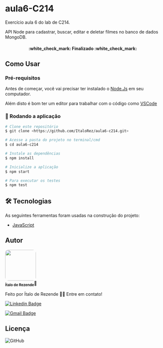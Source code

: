 # aula6-C214
Exercício aula 6 do lab de C214.

API Node para cadastrar, buscar, editar e deletar filmes no banco de dados MongoDB.

<h4 align="center"> 
	:white_check_mark:  Finalizado :white_check_mark:
</h4>
 
 
## Como Usar

### Pré-requisitos

Antes de começar, você vai precisar ter instalado o [Node.Js](https://nodejs.dev/en/download/) em seu computador. 

Além disto é bom ter um editor para trabalhar com o código como [VSCode](https://code.visualstudio.com/)

### 🎲 Rodando a aplicação

```bash
# Clone este repositório
$ git clone <https://github.com/ItaloRez/aula6-c214.git>

# Acesse a pasta do projeto no terminal/cmd
$ cd aula6-c214

# Instale as dependências
$ npm install

# Inicialize a aplicação
$ npm start

# Para executar os testes 
$ npm test


```

## 🛠 Tecnologias

As seguintes ferramentas foram usadas na construção do projeto:

- [JavaScript](https://www.javascript.com/)


## Autor

 <img src="https://avatars.githubusercontent.com/u/36886923?s=400&u=0f1b25cca90cce5bd10df913cd67ac05fc777213&v=4" width="100px" style="border-radius:10px"></img>
 <br/>
 <sub><b>Ítalo de Rezende</b></sub>🚀


Feito por Ítalo de Rezende 👋🏽 Entre em contato!


[![Linkedin Badge](https://img.shields.io/badge/-Ítalo-blue?style=flat-square&logo=Linkedin&logoColor=white&link=https://www.linkedin.com/in/%C3%ADtalo-rezende-60a5571b2/)](https://www.linkedin.com/in/%C3%ADtalo-rezende-60a5571b2/) 

[![Gmail Badge](https://img.shields.io/badge/-italo.rezende@gec.inatel.br-c14438?style=flat-square&logo=Gmail&logoColor=white&link=mailto:italo.rezende@gec.inatel.br)](mailto:italo.rezende@gec.inatel.br)


## Licença

![GitHub](https://img.shields.io/github/license/ItaloRez/Podcastr)
